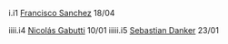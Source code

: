 i.i1 [Francisco Sanchez](https://github.com/Franciscosanchezl) 18/04


iiii.i4 [Nicolás Gabutti](https://github.com/ngabutti) 10/01
iiiii.i5 [Sebastian Danker](https://github.com/SDanker) 23/01
